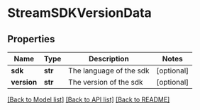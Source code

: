 # StreamSDKVersionData

## Properties
Name | Type | Description | Notes
------------ | ------------- | ------------- | -------------
**sdk** | **str** | The language of the sdk | [optional] 
**version** | **str** | The version of the sdk | [optional] 

[[Back to Model list]](../README.md#documentation-for-models) [[Back to API list]](../README.md#documentation-for-api-endpoints) [[Back to README]](../README.md)


